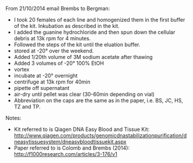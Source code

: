 From 21/10/2014 email Brembs to Bergman:

- I took 20 females of each line and homogenized them in the first buffer of the kit. Inkubation as described in the kit.
- I added the guanine hydrochloride and then spun down the cellular debris at 13k rpm for 4 minutes.
- Followed the steps of the kit until the eluation buffer.
- stored at -20° over the weekend.
- Added 1/20th volume of 3M sodium acetate after thawing
- Added 3 volumes of -20° 100% EtOH
- vortex
- incubate at -20° overnight
- centrifuge at 13k rpm for 40min
- pipette off supernatant
- air-dry until pellet was clear (30-60min depending on vial)
- Abbreviation on the caps are the same as in the paper, i.e. BS, JC, HS, TZ and TP.


Notes:
- Kit referred to is Qiagen DNA Easy Blood and Tissue Kit: http://www.qiagen.com/products/genomicdnastabilizationpurification/dneasytissuesystem/dneasybloodtissuekit.aspx
- Paper referred to is Colomb and Brembs (2014): http://f1000research.com/articles/3-176/v1
